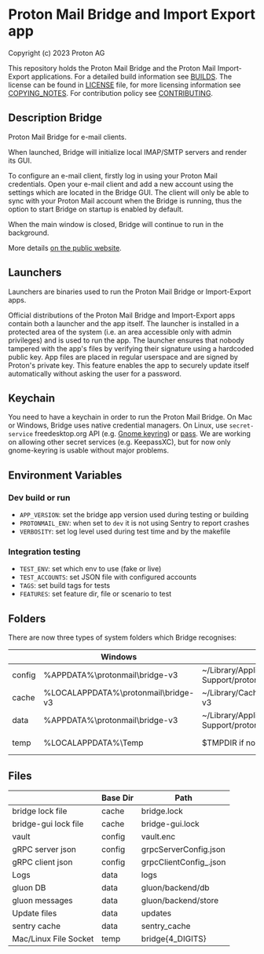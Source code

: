 # Proton Mail Bridge and Import Export app
Copyright (c) 2023 Proton AG

This repository holds the Proton Mail Bridge and the Proton Mail Import-Export applications.
For a detailed build information see [BUILDS](./BUILDS.md).
The license can be found in [LICENSE](./LICENSE) file, for more licensing information see [COPYING_NOTES](./COPYING_NOTES.md).
For contribution policy see [CONTRIBUTING](./CONTRIBUTING.md).


## Description Bridge
Proton Mail Bridge for e-mail clients.

When launched, Bridge will initialize local IMAP/SMTP servers and render 
its GUI.

To configure an e-mail client, firstly log in using your Proton Mail credentials. 
Open your e-mail client and add a new account using the settings which are 
located in the Bridge GUI. The client will only be able to sync with 
your Proton Mail account when the Bridge is running, thus the option 
to start Bridge on startup is enabled by default.

When the main window is closed, Bridge will continue to run in the
background.

More details [on the public website](https://proton.me/mail/bridge).

## Launchers
Launchers are binaries used to run the Proton Mail Bridge or Import-Export apps.

Official distributions of the Proton Mail Bridge and Import-Export apps contain
both a launcher and the app itself. The launcher is installed in a protected
area of the system (i.e. an area accessible only with admin privileges) and is
used to run the app. The launcher ensures that nobody tampered with the app's
files by verifying their signature using a hardcoded public key. App files are
placed in regular userspace and are signed by Proton's private key. This
feature enables the app to securely update itself automatically without asking
the user for a password.

## Keychain
You need to have a keychain in order to run the Proton Mail Bridge. On Mac or
Windows, Bridge uses native credential managers. On Linux, use `secret-service` freedesktop.org API
(e.g. [Gnome keyring](https://wiki.gnome.org/Projects/GnomeKeyring/))
or
[pass](https://www.passwordstore.org/). We are working on allowing other secret
services (e.g. KeepassXC), but for now only gnome-keyring is usable without
major problems.


## Environment Variables

### Dev build or run
- `APP_VERSION`: set the bridge app version used during testing or building
- `PROTONMAIL_ENV`: when set to `dev` it is not using Sentry to report crashes
- `VERBOSITY`: set log level used during test time and by the makefile

### Integration testing
- `TEST_ENV`: set which env to use (fake or live)
- `TEST_ACCOUNTS`: set JSON file with configured accounts
- `TAGS`: set build tags for tests
- `FEATURES`: set feature dir, file or scenario to test

## Folders

There are now three types of system folders which Bridge recognises:

|        | Windows                             | Mac                                                 | Linux                               | Linux (XDG)                           |
|--------|-------------------------------------|-----------------------------------------------------|-------------------------------------|---------------------------------------|
| config | %APPDATA%\protonmail\bridge-v3      | ~/Library/Application Support/protonmail/bridge-v3  | ~/.config/protonmail/bridge-v3      | $XDG_CONFIG_HOME/protonmail/bridge-v3 |
| cache  | %LOCALAPPDATA%\protonmail\bridge-v3 | ~/Library/Caches/protonmail/bridge-v3               | ~/.cache/protonmail/bridge-v3       | $XDG_CACHE_HOME/protonmail/bridge-v3  |
| data	 | %APPDATA%\protonmail\bridge-v3      | ~/Library/Application Support/protonmail/bridge-v3  | ~/.local/share/protonmail/bridge-v3 | $XDG_DATA_HOME/protonmail/bridge-v3   |
| temp   | %LOCALAPPDATA%\Temp                 | $TMPDIR if non-empty, else /tmp                     | $TMPDIR if non-empty, else /tmp     | $TMPDIR if non-empty, else /tmp       |



## Files

|                       | Base Dir | Path                       |
|-----------------------|----------|----------------------------|
| bridge lock file      | cache    | bridge.lock                |
| bridge-gui lock file  | cache    | bridge-gui.lock            |
| vault                 | config   | vault.enc                  |
| gRPC server json      | config   | grpcServerConfig.json      |
| gRPC client json      | config   | grpcClientConfig_<id>.json |
| Logs                  | data     | logs                       |
| gluon DB              | data     | gluon/backend/db           |
| gluon messages        | data     | gluon/backend/store        |
| Update files          | data     | updates                    |
| sentry cache          | data     | sentry_cache               |
| Mac/Linux File Socket | temp     | bridge{4_DIGITS}           |


